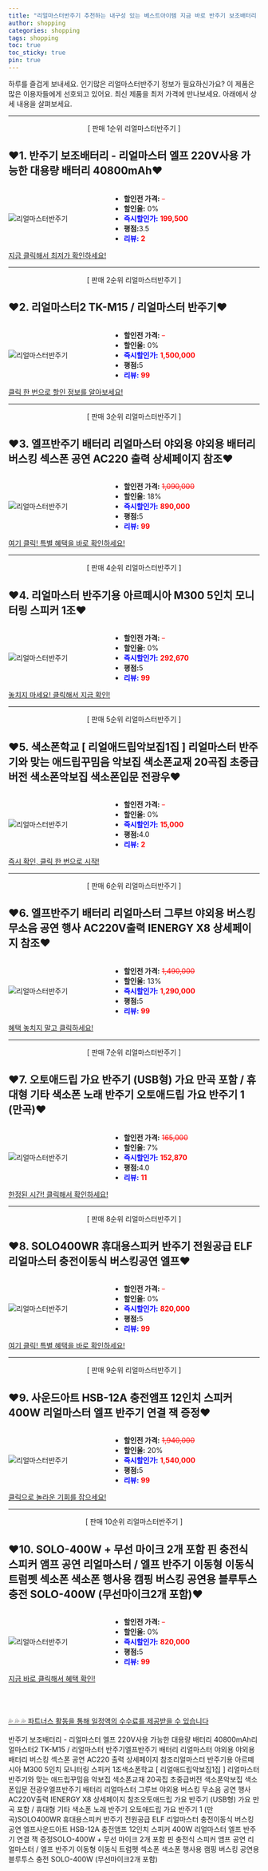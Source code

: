 ```yaml
---
title: "리얼마스터반주기 추천하는 내구성 있는 베스트아이템 지금 바로 반주기 보조배터리 - 리얼마스터 엘프"
author: shopping
categories: shopping
tags: shopping
toc: true
toc_sticky: true
pin: true
---
```

하루를 즐겁게 보내세요. 인기많은 리얼마스터반주기 정보가 필요하신가요?  이 제품은 많은 이용자들에게 선호되고 있어요. 최신 제품을 최저 가격에 만나보세요. 아래에서 상세 내용을 살펴보세요.

---
<p class="toplist" style="margin: 0 auto; display: block; width: fit-content;">[ 판매 1순위 리얼마스터반주기 ]</p>

<h2><strong>❤️1. 반주기 보조배터리 - 리얼마스터 엘프 220V사용 가능한 대용량 배터리 40800mAh❤️</strong></h2>

<div style="display: flex; align-items: center;">
    <div style="flex: 0.4;">
        <img src="https://thumbnail9.coupangcdn.com/thumbnails/remote/230x230ex/image/vendor_inventory/8be5/0e6200f0d81f355bf1a57a6c80ddda2d473bfa29e3b6bddaa0c019070ac7.jpg" alt="리얼마스터반주기" style="max-width: 100%;">
    </div>
    <div style="flex: 0.6; margin-left: 10px;">
        <ul>
            <li><strong>할인전 가격:</strong> <del style="color: red;">-</del></li>
            <li><strong>할인율:</strong> 0%</li>
            <li><span style='color:blue'><strong>즉시할인가:</strong></span> <span style='color:red'><strong>199,500</strong></span></li>
            <li><strong>평점:</strong>3.5</li>
            <li><span style='color:blue'><strong>리뷰:</strong></span> <span style='color:red'><strong>2</strong></span></li>
        </ul>
    </div>
</div>
<div class="center">
    <a href="https://William4Davisa.github.io?lptag=AF9450613&subid=githubio&pageKey=8103384007&traceid=V0-153&itemId=22930115115&vendorItemId=89964492509" class="myButton">
        지금 클릭해서 최저가 확인하세요!
    </a>
</div>


---
<p class="toplist" style="margin: 0 auto; display: block; width: fit-content;">[ 판매 2순위 리얼마스터반주기 ]</p>

<h2><strong>❤️2. 리얼마스터2 TK-M15 / 리얼마스터 반주기❤️</strong></h2>

<div style="display: flex; align-items: center;">
    <div style="flex: 0.4;">
        <img src="https://thumbnail8.coupangcdn.com/thumbnails/remote/230x230ex/image/vendor_inventory/c4b3/9ca9db3aa65494f10fa5f7e95548660e85638815f6768fc401136fce1e1e.jpg" alt="리얼마스터반주기" style="max-width: 100%;">
    </div>
    <div style="flex: 0.6; margin-left: 10px;">
        <ul>
            <li><strong>할인전 가격:</strong> <del style="color: red;">-</del></li>
            <li><strong>할인율:</strong> 0%</li>
            <li><span style='color:blue'><strong>즉시할인가:</strong></span> <span style='color:red'><strong>1,500,000</strong></span></li>
            <li><strong>평점:</strong>5</li>
            <li><span style='color:blue'><strong>리뷰:</strong></span> <span style='color:red'><strong>99</strong></span></li>
        </ul>
    </div>
</div>
<div class="center">
    <a href="https://William4Davisa.github.io?lptag=AF9450613&subid=githubio&pageKey=8247857344&traceid=V0-153&itemId=23741059980&vendorItemId=90765665208" class="myButton">
        클릭 한 번으로 할인 정보를 알아보세요!
    </a>
</div>


---
<p class="toplist" style="margin: 0 auto; display: block; width: fit-content;">[ 판매 3순위 리얼마스터반주기 ]</p>

<h2><strong>❤️3. 엘프반주기 배터리 리얼마스터 야외용 야외용 배터리 버스킹 섹스폰 공연 AC220 출력 상세페이지 참조❤️</strong></h2>

<div style="display: flex; align-items: center;">
    <div style="flex: 0.4;">
        <img src="https://thumbnail6.coupangcdn.com/thumbnails/remote/230x230ex/image/vendor_inventory/3016/091886bd3571d7df907111b6319578a7cd072b0eaee395cf9b09211a883e.jpg" alt="리얼마스터반주기" style="max-width: 100%;">
    </div>
    <div style="flex: 0.6; margin-left: 10px;">
        <ul>
            <li><strong>할인전 가격:</strong> <del style="color: red;">1,090,000</del></li>
            <li><strong>할인율:</strong> 18%</li>
            <li><span style='color:blue'><strong>즉시할인가:</strong></span> <span style='color:red'><strong>890,000</strong></span></li>
            <li><strong>평점:</strong>5</li>
            <li><span style='color:blue'><strong>리뷰:</strong></span> <span style='color:red'><strong>99</strong></span></li>
        </ul>
    </div>
</div>
<div class="center">
    <a href="https://William4Davisa.github.io?lptag=AF9450613&subid=githubio&pageKey=8121055264&traceid=V0-153&itemId=23035801142&vendorItemId=90126480860" class="myButton">
        여기 클릭! 특별 혜택을 바로 확인하세요!
    </a>
</div>


---
<p class="toplist" style="margin: 0 auto; display: block; width: fit-content;">[ 판매 4순위 리얼마스터반주기 ]</p>

<h2><strong>❤️4. 리얼마스터 반주기용 아르떼시아 M300 5인치 모니터링 스피커 1조❤️</strong></h2>

<div style="display: flex; align-items: center;">
    <div style="flex: 0.4;">
        <img src="https://thumbnail8.coupangcdn.com/thumbnails/remote/230x230ex/image/vendor_inventory/7675/b68b3f7d863c25b6c226defc34b15bd538014e27e098c97a2becb7f10b7a.jpeg" alt="리얼마스터반주기" style="max-width: 100%;">
    </div>
    <div style="flex: 0.6; margin-left: 10px;">
        <ul>
            <li><strong>할인전 가격:</strong> <del style="color: red;">-</del></li>
            <li><strong>할인율:</strong> 0%</li>
            <li><span style='color:blue'><strong>즉시할인가:</strong></span> <span style='color:red'><strong>292,670</strong></span></li>
            <li><strong>평점:</strong>5</li>
            <li><span style='color:blue'><strong>리뷰:</strong></span> <span style='color:red'><strong>99</strong></span></li>
        </ul>
    </div>
</div>
<div class="center">
    <a href="https://William4Davisa.github.io?lptag=AF9450613&subid=githubio&pageKey=6287183130&traceid=V0-153&itemId=12936683051&vendorItemId=80201070912" class="myButton">
        놓치지 마세요! 클릭해서 지금 확인!
    </a>
</div>


---
<p class="toplist" style="margin: 0 auto; display: block; width: fit-content;">[ 판매 5순위 리얼마스터반주기 ]</p>

<h2><strong>❤️5. 색소폰학교 [ 리얼애드립악보집1집 ] 리얼마스터 반주기와 맞는 애드립꾸밈음 악보집 색소폰교재 20곡집 초중급버전 색소폰악보집 색소폰입문 전광우❤️</strong></h2>

<div style="display: flex; align-items: center;">
    <div style="flex: 0.4;">
        <img src="https://thumbnail6.coupangcdn.com/thumbnails/remote/230x230ex/image/vendor_inventory/af16/95b73b3cc3daadcf6d06e29b66c79159718e5d38fdae1fa604f1fd91a924.jpg" alt="리얼마스터반주기" style="max-width: 100%;">
    </div>
    <div style="flex: 0.6; margin-left: 10px;">
        <ul>
            <li><strong>할인전 가격:</strong> <del style="color: red;">-</del></li>
            <li><strong>할인율:</strong> 0%</li>
            <li><span style='color:blue'><strong>즉시할인가:</strong></span> <span style='color:red'><strong>15,000</strong></span></li>
            <li><strong>평점:</strong>4.0</li>
            <li><span style='color:blue'><strong>리뷰:</strong></span> <span style='color:red'><strong>2</strong></span></li>
        </ul>
    </div>
</div>
<div class="center">
    <a href="https://William4Davisa.github.io?lptag=AF9450613&subid=githubio&pageKey=6456096374&traceid=V0-153&itemId=14033993469&vendorItemId=81282266694" class="myButton">
        즉시 확인, 클릭 한 번으로 시작!
    </a>
</div>


---
<p class="toplist" style="margin: 0 auto; display: block; width: fit-content;">[ 판매 6순위 리얼마스터반주기 ]</p>

<h2><strong>❤️6. 엘프반주기 배터리 리얼마스터 그루브 야외용 버스킹 무소음 공연 행사 AC220V출력 IENERGY X8 상세페이지 참조❤️</strong></h2>

<div style="display: flex; align-items: center;">
    <div style="flex: 0.4;">
        <img src="https://thumbnail10.coupangcdn.com/thumbnails/remote/230x230ex/image/vendor_inventory/3e9d/1a24172bd73c61e4358241c0af900ece3deb531f728ecc739974d58338df.jpg" alt="리얼마스터반주기" style="max-width: 100%;">
    </div>
    <div style="flex: 0.6; margin-left: 10px;">
        <ul>
            <li><strong>할인전 가격:</strong> <del style="color: red;">1,490,000</del></li>
            <li><strong>할인율:</strong> 13%</li>
            <li><span style='color:blue'><strong>즉시할인가:</strong></span> <span style='color:red'><strong>1,290,000</strong></span></li>
            <li><strong>평점:</strong>5</li>
            <li><span style='color:blue'><strong>리뷰:</strong></span> <span style='color:red'><strong>99</strong></span></li>
        </ul>
    </div>
</div>
<div class="center">
    <a href="https://William4Davisa.github.io?lptag=AF9450613&subid=githubio&pageKey=8215939006&traceid=V0-153&itemId=23598506977&vendorItemId=90624313999" class="myButton">
        혜택 놓치지 말고 클릭하세요!
    </a>
</div>


---
<p class="toplist" style="margin: 0 auto; display: block; width: fit-content;">[ 판매 7순위 리얼마스터반주기 ]</p>

<h2><strong>❤️7. 오토애드립 가요 반주기 (USB형) 가요 만곡 포함 / 휴대형 기타 색소폰 노래 반주기 오토애드립 가요 반주기 1 (만곡)❤️</strong></h2>

<div style="display: flex; align-items: center;">
    <div style="flex: 0.4;">
        <img src="https://thumbnail8.coupangcdn.com/thumbnails/remote/230x230ex/image/vendor_inventory/5ae9/9d75a2126591e8cd62ccd54d023a93e3616e3655ca1317f8bfe1e702701a.jpg" alt="리얼마스터반주기" style="max-width: 100%;">
    </div>
    <div style="flex: 0.6; margin-left: 10px;">
        <ul>
            <li><strong>할인전 가격:</strong> <del style="color: red;">165,000</del></li>
            <li><strong>할인율:</strong> 7%</li>
            <li><span style='color:blue'><strong>즉시할인가:</strong></span> <span style='color:red'><strong>152,870</strong></span></li>
            <li><strong>평점:</strong>4.0</li>
            <li><span style='color:blue'><strong>리뷰:</strong></span> <span style='color:red'><strong>11</strong></span></li>
        </ul>
    </div>
</div>
<div class="center">
    <a href="https://William4Davisa.github.io?lptag=AF9450613&subid=githubio&pageKey=7527918141&traceid=V0-153&itemId=19758720133&vendorItemId=90480651499" class="myButton">
        한정된 시간! 클릭해서 확인하세요!
    </a>
</div>


---
<p class="toplist" style="margin: 0 auto; display: block; width: fit-content;">[ 판매 8순위 리얼마스터반주기 ]</p>

<h2><strong>❤️8. SOLO400WR 휴대용스피커 반주기 전원공급 ELF 리얼마스터 충전이동식 버스킹공연 엘프❤️</strong></h2>

<div style="display: flex; align-items: center;">
    <div style="flex: 0.4;">
        <img src="https://thumbnail10.coupangcdn.com/thumbnails/remote/230x230ex/image/vendor_inventory/bd71/1f0eb974af65214218c57fffc8db820d0db6fb98c73d14b316907a572d5f.jpg" alt="리얼마스터반주기" style="max-width: 100%;">
    </div>
    <div style="flex: 0.6; margin-left: 10px;">
        <ul>
            <li><strong>할인전 가격:</strong> <del style="color: red;">-</del></li>
            <li><strong>할인율:</strong> 0%</li>
            <li><span style='color:blue'><strong>즉시할인가:</strong></span> <span style='color:red'><strong>820,000</strong></span></li>
            <li><strong>평점:</strong>5</li>
            <li><span style='color:blue'><strong>리뷰:</strong></span> <span style='color:red'><strong>99</strong></span></li>
        </ul>
    </div>
</div>
<div class="center">
    <a href="https://William4Davisa.github.io?lptag=AF9450613&subid=githubio&pageKey=7704358398&traceid=V0-153&itemId=20635786691&vendorItemId=87709607306" class="myButton">
        여기 클릭! 특별 혜택을 바로 확인하세요!
    </a>
</div>


---
<p class="toplist" style="margin: 0 auto; display: block; width: fit-content;">[ 판매 9순위 리얼마스터반주기 ]</p>

<h2><strong>❤️9. 사운드아트 HSB-12A 충전앰프 12인치 스피커 400W 리얼마스터 엘프 반주기 연결 잭 증정❤️</strong></h2>

<div style="display: flex; align-items: center;">
    <div style="flex: 0.4;">
        <img src="https://thumbnail8.coupangcdn.com/thumbnails/remote/230x230ex/image/vendor_inventory/ca05/dc81aaaf7b0ac0f694dcaa14c2f7135fba47659b26e2e123e75ce825d11b.png" alt="리얼마스터반주기" style="max-width: 100%;">
    </div>
    <div style="flex: 0.6; margin-left: 10px;">
        <ul>
            <li><strong>할인전 가격:</strong> <del style="color: red;">1,940,000</del></li>
            <li><strong>할인율:</strong> 20%</li>
            <li><span style='color:blue'><strong>즉시할인가:</strong></span> <span style='color:red'><strong>1,540,000</strong></span></li>
            <li><strong>평점:</strong>5</li>
            <li><span style='color:blue'><strong>리뷰:</strong></span> <span style='color:red'><strong>99</strong></span></li>
        </ul>
    </div>
</div>
<div class="center">
    <a href="https://William4Davisa.github.io?lptag=AF9450613&subid=githubio&pageKey=2029873249&traceid=V0-153&itemId=3452044772&vendorItemId=71438440757" class="myButton">
        클릭으로 놀라운 기회를 잡으세요!
    </a>
</div>


---
<p class="toplist" style="margin: 0 auto; display: block; width: fit-content;">[ 판매 10순위 리얼마스터반주기 ]</p>

<h2><strong>❤️10. SOLO-400W + 무선 마이크 2개 포함 핀 충전식 스피커 앰프 공연 리얼마스터 / 엘프 반주기 이동형 이동식 트럼펫 섹소폰 색소폰 행사용 캠핑 버스킹 공연용 블루투스 충전 SOLO-400W (무선마이크2개 포함)❤️</strong></h2>

<div style="display: flex; align-items: center;">
    <div style="flex: 0.4;">
        <img src="https://thumbnail10.coupangcdn.com/thumbnails/remote/230x230ex/image/vendor_inventory/e719/98492f2f73e263a29eaefe32651d9272a2d9805aaa20f8e365ca1ac2dbd8.jpg" alt="리얼마스터반주기" style="max-width: 100%;">
    </div>
    <div style="flex: 0.6; margin-left: 10px;">
        <ul>
            <li><strong>할인전 가격:</strong> <del style="color: red;">-</del></li>
            <li><strong>할인율:</strong> 0%</li>
            <li><span style='color:blue'><strong>즉시할인가:</strong></span> <span style='color:red'><strong>820,000</strong></span></li>
            <li><strong>평점:</strong>5</li>
            <li><span style='color:blue'><strong>리뷰:</strong></span> <span style='color:red'><strong>99</strong></span></li>
        </ul>
    </div>
</div>
<div class="center">
    <a href="https://William4Davisa.github.io?lptag=AF9450613&subid=githubio&pageKey=7759491533&traceid=V0-153&itemId=20921688253&vendorItemId=87988530230" class="myButton">
        지금 바로 클릭해서 혜택 확인!
    </a>
</div>

<br><br><br>[💦 💦 💦 파트너스 활동을 통해 일정액의 수수료를 제공받을 수 있습니다](https://link.coupang.com/a/bcpT2c)<br><br>반주기 보조배터리 - 리얼마스터 엘프 220V사용 가능한 대용량 배터리 40800mAh리얼마스터2 TK-M15 / 리얼마스터 반주기엘프반주기 배터리 리얼마스터 야외용 야외용 배터리 버스킹 섹스폰 공연 AC220 출력 상세페이지 참조리얼마스터 반주기용 아르떼시아 M300 5인치 모니터링 스피커 1조색소폰학교 [ 리얼애드립악보집1집 ] 리얼마스터 반주기와 맞는 애드립꾸밈음 악보집 색소폰교재 20곡집 초중급버전 색소폰악보집 색소폰입문 전광우엘프반주기 배터리 리얼마스터 그루브 야외용 버스킹 무소음 공연 행사 AC220V출력 IENERGY X8 상세페이지 참조오토애드립 가요 반주기 (USB형) 가요 만곡 포함 / 휴대형 기타 색소폰 노래 반주기 오토애드립 가요 반주기 1 (만곡)SOLO400WR 휴대용스피커 반주기 전원공급 ELF 리얼마스터 충전이동식 버스킹공연 엘프사운드아트 HSB-12A 충전앰프 12인치 스피커 400W 리얼마스터 엘프 반주기 연결 잭 증정SOLO-400W + 무선 마이크 2개 포함 핀 충전식 스피커 앰프 공연 리얼마스터 / 엘프 반주기 이동형 이동식 트럼펫 섹소폰 색소폰 행사용 캠핑 버스킹 공연용 블루투스 충전 SOLO-400W (무선마이크2개 포함)